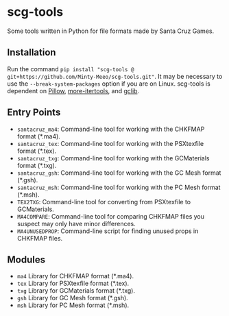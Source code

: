 # scg-tools
Some tools written in Python for file formats made by Santa Cruz Games.

## Installation
Run the command `pip install "scg-tools @ git+https://github.com/Minty-Meeo/scg-tools.git"`.  It may be necessary to use the `--break-system-packages` option if you are on Linux.  scg-tools is dependent on [Pillow](https://pypi.org/project/Pillow/), [more-itertools](https://pypi.org/project/more-itertools/), and [gclib](https://github.com/LagoLunatic/gclib/tree/master).

## Entry Points
- `santacruz_ma4`: Command-line tool for working with the CHKFMAP format (\*.ma4).
- `santacruz_tex`: Command-line tool for working with the PSXtexfile format (\*.tex).
- `santacruz_txg`: Command-line tool for working with the GCMaterials format (\*.txg).
- `santacruz_gsh`: Command-line tool for working with the GC Mesh format (\*.gsh).
- `santacruz_msh`: Command-line tool for working with the PC Mesh format (\*.msh).
- `TEX2TXG`: Command-line tool for converting from PSXtexfile to GCMaterials.
- `MA4COMPARE`: Command-line tool for comparing CHKFMAP files you suspect may only have minor differences.
- `MA4UNUSEDPROP`: Command-line script for finding unused props in CHKFMAP files.

## Modules
- `ma4` Library for CHKFMAP format (\*.ma4).
- `tex` Library for PSXtexfile format (\*.tex).
- `txg` Library for GCMaterials format (\*.txg).
- `gsh` Library for GC Mesh format (\*.gsh).
- `msh` Library for PC Mesh format (\*.msh).
